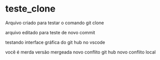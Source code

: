 # teste_clone
Arquivo criado para testar o comando git clone

arquivo editado para teste de novo commit

testando interface gráfica do git hub no vscode

você é merda
versão mergeada
novo conflito git hub
novo conflito local
